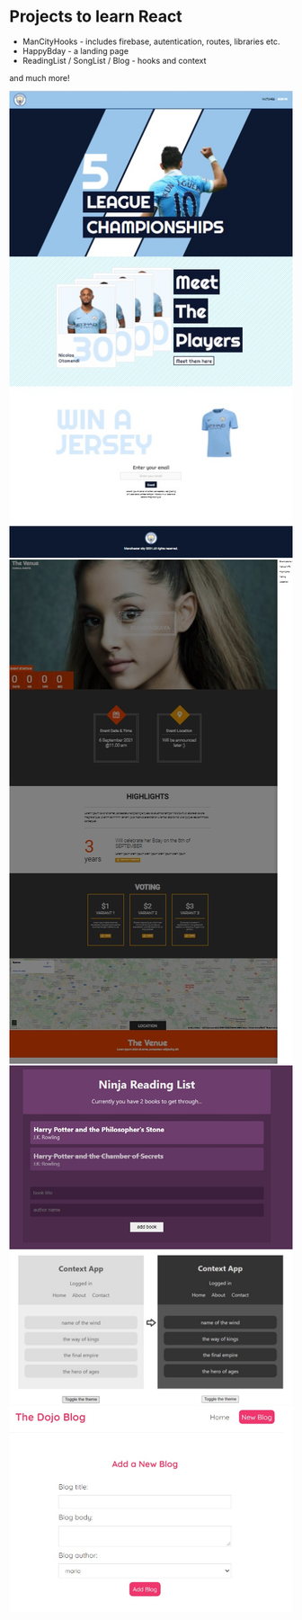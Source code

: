 # Projects to learn React

* ManCityHooks - includes firebase, autentication, routes, libraries etc.
* HappyBday - a landing page
* ReadingList / SongList / Blog - hooks and context
 
and much more!

![ManCity](https://github.com/Kapuchinskaya/ReactJSstudy/blob/main/ManCityHooks/mancity-hooks/screenshots/MS.jpg)
![HappyBDay](https://github.com/Kapuchinskaya/ReactJSstudy/blob/main/HappyBday/Bday.jpg)
![ReadingList](https://github.com/Kapuchinskaya/ReactJSstudy/blob/main/ReadingList/contextapp/Hooks-Booklist.jpg)
![Songlist](https://github.com/Kapuchinskaya/ReactJSstudy/blob/main/Songlist/Hooks-Songlist.jpg)
![Songlist](https://github.com/Kapuchinskaya/ReactJSstudy/blob/main/Blog/dojo-blog/Hooks-Blog.jpg)


